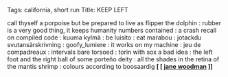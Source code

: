 Tags: california, short run
Title: KEEP LEFT
  
call thyself a porpoise but be prepared to live as flipper the dolphin : rubber is a very good thing, it keeps humanity numbers contained : a crash recall on compiled code : kuuma kylmä : be luisito : eat marabou : jotackdu svutansärskrivning : goofy_lumiere : it works on my machine : jeu de compadreaux : intervals bare torsoed : torin with sox a bad idea : the left foot and the right ball of some porteño deity : all the shades in the retina of the mantis shrimp : colours according to boosaardig
**[ [ [jane woodman](https://janewoodman.bandcamp.com) ]]**